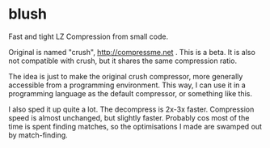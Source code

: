 # blush

Fast and tight LZ Compression from small code. 

Original is named "crush", http://compressme.net . This is a beta. It is also not compatible with crush, but it shares the same compression ratio.

The idea is just to make the original crush compressor, more generally accessible from a programming environment. This way, I can use it in a programming language as the default compressor, or something like this.

I also sped it up quite a lot. The decompress is 2x-3x faster. Compression speed is almost unchanged, but slightly faster. Probably cos most of the time is spent finding matches, so the optimisations I made are swamped out by match-finding.
